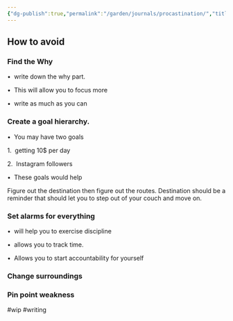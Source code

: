 ```yaml
---
{"dg-publish":true,"permalink":"/garden/journals/procastination/","title":"Procastination","tags":["budding"]}
---
```


## How to avoid

### Find the Why

•  write down the why part. 

•  This will allow you to focus more

•  write as much as you can


### Create a goal hierarchy. 

•  You may have two goals

1.  getting 10$ per day

2.  Instagram followers

•  These goals would help 

Figure out the destination then figure out the routes. Destination should be a reminder that should let you to step out of your couch and move on. 


### Set alarms for everything

•  will help you to exercise discipline

•  allows you to track time.

•  Allows you to start accountability for yourself


### Change surroundings




### Pin point weakness

#wip #writing